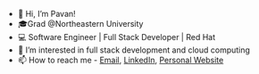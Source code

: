 - 👋 Hi, I’m Pavan!
- 🎓Grad @Northeastern University
- 💻 Software Engineer | Full Stack Developer | Red Hat
- 👀 I’m interested in full stack development and cloud computing
- 📫 How to reach me - [Email](mailto:pavansomashekar97@gmail.com), [LinkedIn](https://www.linkedin.com/in/pavansshekar/), [Personal Website](https://pavanshekar.github.io/portfolio/)
